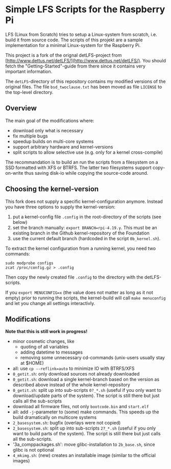 Simple LFS Scripts for the Raspberry Pi
=======================================

LFS (Linux from Scratch) tries to setup a Linux-system from scratch, i.e.
build it from source code. The scripts of this projekt are a sample implementation
for a minimal Linux-system for the Raspberry Pi.

This project is a fork of the orignal detLFS-project from
[http://www.dettus.net/detLFS/](http://www.dettus.net/detLFS/). You should fetch
the "Getting-Started"-guide from there since it contains very important
information.

The `detLFS`-directory of this repository contains my modified versions
of the original files. The file `bsd_twoclause.txt` has been moved as file
`LICENSE` to the top-level directory.


Overview
--------

The main goal of the modifications where:

  - download only what is necessary
  - fix multiple bugs
  - speedup builds on multi-core systems
  - support arbitrary hardware and kernel-versions
  - split scripts to allow selective use (e.g. only for a kernel cross-compile)

The recommandation is to build an run the scripts from a filesystem on a SSD
formatted with XFS or BTRFS. The latter two filesystems support copy-on-write
thus saving disk-io while copying the source-code around.


Choosing the kernel-version
---------------------------

This fork does not supply a specific kernel-configuration anymore. Instead
you have three options to supply the kernel-version:

  1. put a kernel-config file `.config` in the root-directory of the scripts
     (see below)
  2. set the branch manually: `export BRANCH=rpi-4.19.y`. This must be
     an existing branch in the Github kernel-repository of the Foundation
  3. use the current default branch (hardcoded in the script `0b_kernel.sh`).

To extract the kernel configuration from a running kernel, you need two commands:

    sudo modprobe configs
    zcat /proc/config.gz > .config

Then copy the newly created file `.config` to the directory with the
detLFS-scripts.

If you `export MENUCONFIG=x` (the value does not matter as long as it
not empty) prior to running the scripts, the kernel-build will call
`make menuconfig` and let you change all settings interactivly.


Modifications
-------------

**Note that this is still work in progress!**

  - minor cosmetic changes, like
    - quoting of all variables
    - adding datetime to messages
    - removing some unnecessary cd-commands (unix-users usually stay at $HOME)
  - all: use `cp --reflink=auto` to minimize IO with BTRFS/XFS
  - `0_getit.sh`: only download sources not already downloaded
  - `0_getit.sh`: download a single kernel-branch based on the
    version as described above instead of the whole kernel-repository
  - `0_getit.sh`: split up into sub-scripts `0?_*.sh` (useful if you only
    want to download/update parts of the system). The script is still there
    but just calls all the sub-scripts
  - download all firmware files, not only `bootcode.bin` and `start.elf`
  - all: add `-j`-parameter to (some) make commands. This speeds up the build
    dramatically on multicore systems
  - `2_basesystem.sh`: bugfix (overlays were not copied)
  - `2_basesystem.sh`: split up into sub-scripts `2?_*.sh` (useful if you only
    want to build parts of the system). The script is still there
    but just calls all the sub-scripts.
  - '3a_comppackages.sh': move glibc-installation to `2b_base.sh`, since glibc is
    not optional
  - `4_mkimg.sh`: (new) creates an installable image (similar to the official images)
